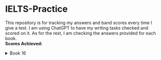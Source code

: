 # IELTS-Practice
This repository is for tracking my answers and band scores every time I give a test. I am using ChatGPT to have my writing tasks checked and scored on it. As for the rest, I am checking the answers provided for each book. <br>
**Scores Achieved:** <br>
<details>
  <summary>Book 16</summary>
  TEST 1
  | Band Score | TASK |
  |----------:|----------------|
  | 5.5 - 6.0 | Writing Task 1 |
  | 5.5 - 6.0 | Writing Task 2 |
  | 7.0       | Reading        |
  | 8.0       | Listening      |
</details>

